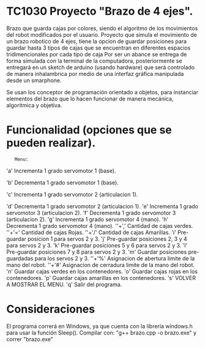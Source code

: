 # TC1030 Proyecto "Brazo de 4 ejes".

Brazo que guarda cajas por colores, siendo el algoritmo de los movimientos del robot modificados por el usuario. Proyecto que simula el movimiento de un brazo robotico de 4 ejes, tiene la opcion de guardar posiciones para guardar hasta 3 tipos de cajas que se encuentran en diferentes espacios tridimencionales por cada tipo de caja Por ser un abance se entrega de forma simulada con la terminal de la computadora, posteriormente se entregará en un sketch de arduino (usando hardware) que será controlado de manera inhalambrica por medio de una interfaz gráfica manipulada desde un smarphone.

Se usan los conceptor de programación orientado a objetos, para instanciar elementos del brazo que lo hacen funcionar de manera mecánica, algoritmica y objetiva.

# Funcionalidad (opciones que se pueden realizar).

       Menu:
'a' Incrementa 1 grado servomotor 1 (base).

'b' Decrementa 1 grado servomotor 1 (base).

'c' Incrementa 1 grado servomotor 2 (articulacion 1).

'd' Decrementa 1 grado servomotor 2 (articulacion 1).
'e' Incrementa 1 grado servomotor 3 (articulacion 2).
'f' Decrementa 1 grado servomotor 3 (articulacion 2).
'g' Incrementa 1 grado servomotor 4 (mano).
'h' Decrementa 1 grado servomotor 4 (mano).
'<numero>'+',' Cantidad de cajas verdes.
'<numero>'+'=' Cantidad de cajas Rojas.
'<numero>'+'/' Cantidad de cajas Amarillas.
'i' Pre-guardar posicion 1 para servos 2 y 3.
'j' Pre-guardar posiciones 2, 3 y 4 para servos 2 y 3.
'k' Pre-guardar posiciones 5 y 6 para servos 2 y 3.
'l' Pre-guardar posiciones 7 y 8 para servos 2 y 3.
'm' Guardar posiciones pre-guardadas para los servos 2 y 3.
'<numero>'+'%' Asignacion de abertura limite de la mano del robot.
'<numero>'+'#' Asignacion de cerradura limite de la mano del robot.
'n' Guardar cajas verdes en los contenedores.
'o' Guardar cajas rojas en los contenedores.
'p' Guardar cajas amarillas en los contenedores.
's' VOLVER A MOSTRAR EL MENU.
'q' Salir del programa.

# Consideraciones

El programa correrá en Windows, ya que cuenta con la librería windows.h para usar la función Sleep().
Compilar con: "g++ brazo.cpp -o brazo.exe" y correr "brazo.exe"
